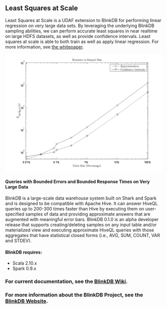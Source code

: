 ## Least Squares at Scale

Least Squares at Scale is a UDAF extension to BlinkDB for performing linear regression on very large data 
sets. By leveraging the underlying BlinkDB sampling abilities, we can perform accurate least squares in near
realtime on large HDFS datasets, as well as provide confidence intervals. Least squares at scale is able to 
both train as well as apply linear regression. For more information, see [the whitepaper](https://github.com/nharada1/least-squares-at-scale/blob/master/papers/results.pdf).

![Runtimes](https://raw.githubusercontent.com/nharada1/least-squares-at-scale/master/papers/runtime.png)

#### Queries with Bounded Errors and Bounded Response Times on Very Large Data

BlinkDB is a large-scale data warehouse system built on Shark and Spark and is designed to be
compatible with Apache Hive. It can answer HiveQL queries up to 200-300 times faster than Hive
by executing them on user-specified samples of data and providing approximate answers that are
augmented with meaningful error bars. BlinkDB 0.1.0 is an alpha developer release that supports
creating/deleting samples on any input table and/or materialized view and executing approximate
HiveQL queries with those aggregates that have statistical closed forms (i.e., AVG, SUM, COUNT,
VAR and STDEV).

#### BlinkDB requires:
* Scala 2.10.x
* Spark 0.9.x

### For current documentation, see the [BlinkDB Wiki](https://github.com/sameeragarwal/blinkdb/wiki).
### For more information about the BlinkDB Project, see the [BlinkDB Website](http://blinkdb.cs.berkeley.edu).
